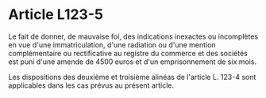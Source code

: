 # Article L123-5

Le fait de donner, de mauvaise foi, des indications inexactes ou incomplètes en vue d'une immatriculation, d'une radiation ou d'une mention complémentaire ou rectificative au registre du commerce et des sociétés est puni d'une amende de 4500 euros et d'un emprisonnement de six mois.

Les dispositions des deuxième et troisième alinéas de l'article L. 123-4 sont applicables dans les cas prévus au présent article.
